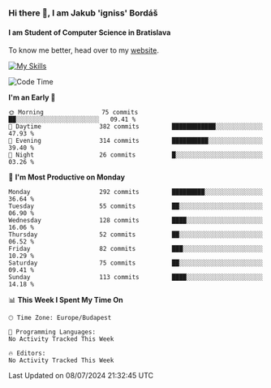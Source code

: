 ### Hi there 👋, I am Jakub 'igniss' Bordáš

#### I am Student of Computer Science in Bratislava
To know me better, head over to my [website](https://bordas.sk).

[![My Skills](https://skillicons.dev/icons?i=js,html,css,figma,svelte,java,kotlin,python,postgresql,typescript,nest,nodejs)](https://bordas.sk)


<!--START_SECTION:waka-->
![Code Time](http://img.shields.io/badge/Code%20Time-1%2C484%20hrs%2041%20mins-blue)

**I'm an Early 🐤** 

```text
🌞 Morning                75 commits          ██░░░░░░░░░░░░░░░░░░░░░░░   09.41 % 
🌆 Daytime                382 commits         ████████████░░░░░░░░░░░░░   47.93 % 
🌃 Evening                314 commits         ██████████░░░░░░░░░░░░░░░   39.40 % 
🌙 Night                  26 commits          █░░░░░░░░░░░░░░░░░░░░░░░░   03.26 % 
```
📅 **I'm Most Productive on Monday** 

```text
Monday                   292 commits         █████████░░░░░░░░░░░░░░░░   36.64 % 
Tuesday                  55 commits          ██░░░░░░░░░░░░░░░░░░░░░░░   06.90 % 
Wednesday                128 commits         ████░░░░░░░░░░░░░░░░░░░░░   16.06 % 
Thursday                 52 commits          ██░░░░░░░░░░░░░░░░░░░░░░░   06.52 % 
Friday                   82 commits          ███░░░░░░░░░░░░░░░░░░░░░░   10.29 % 
Saturday                 75 commits          ██░░░░░░░░░░░░░░░░░░░░░░░   09.41 % 
Sunday                   113 commits         ████░░░░░░░░░░░░░░░░░░░░░   14.18 % 
```


📊 **This Week I Spent My Time On** 

```text
🕑︎ Time Zone: Europe/Budapest

💬 Programming Languages: 
No Activity Tracked This Week

🔥 Editors: 
No Activity Tracked This Week
```


 Last Updated on 08/07/2024 21:32:45 UTC
<!--END_SECTION:waka-->
